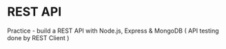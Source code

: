 # REST API 

Practice - build a REST API with Node.js, Express & MongoDB ( API testing done by REST Client )